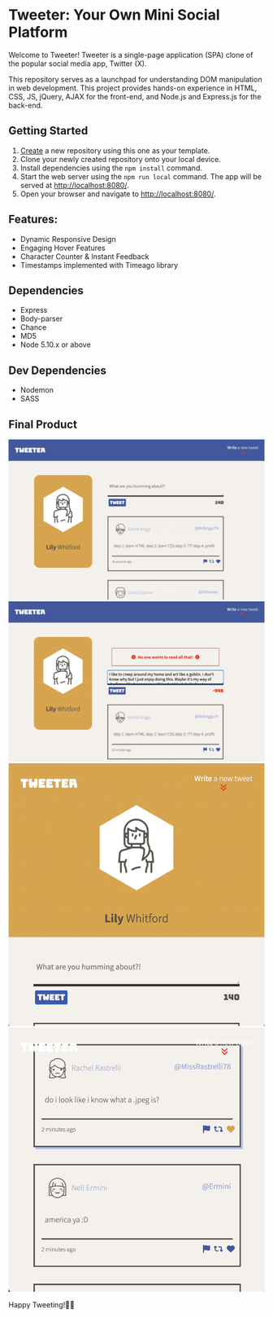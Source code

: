 # Tweeter: Your Own Mini Social Platform

Welcome to Tweeter! Tweeter is a single-page application (SPA) clone of the popular social media app, Twitter (X).

This repository serves as a launchpad for understanding DOM manipulation in web development. This project provides hands-on experience in HTML, CSS, JS, jQuery, AJAX for the front-end, and Node.js and Express.js for the back-end.

## Getting Started

1. [Create](https://docs.github.com/en/repositories/creating-and-managing-repositories/creating-a-repository-from-a-template) a new repository using this one as your template.
2. Clone your newly created repository onto your local device.
3. Install dependencies using the `npm install` command.
3. Start the web server using the `npm run local` command. The app will be served at <http://localhost:8080/>.
4. Open your browser and navigate to <http://localhost:8080/>.


## Features:
 - Dynamic Responsive Design
 - Engaging Hover Features
 - Character Counter & Instant Feedback
 - Timestamps implemented with Timeago library

## Dependencies

- Express
- Body-parser
- Chance
- MD5
- Node 5.10.x or above

## Dev Dependencies

- Nodemon
- SASS

## Final Product

![desktop-view](https://github.com/lilyjwhitford/tweeter/blob/master/docs/desktop-view.png?raw=true)
![desktop-error](https://github.com/lilyjwhitford/tweeter/blob/master/docs/desktop-view-error.png?raw=true)
![smartphone-tablet-view](https://github.com/lilyjwhitford/tweeter/blob/master/docs/smartphone-tablet-view.png?raw=true)
![smartphone-tablet-hover](https://github.com/lilyjwhitford/tweeter/blob/master/docs/smartphone-tablet-hover.png?raw=true)

Happy Tweeting!🐤🚀